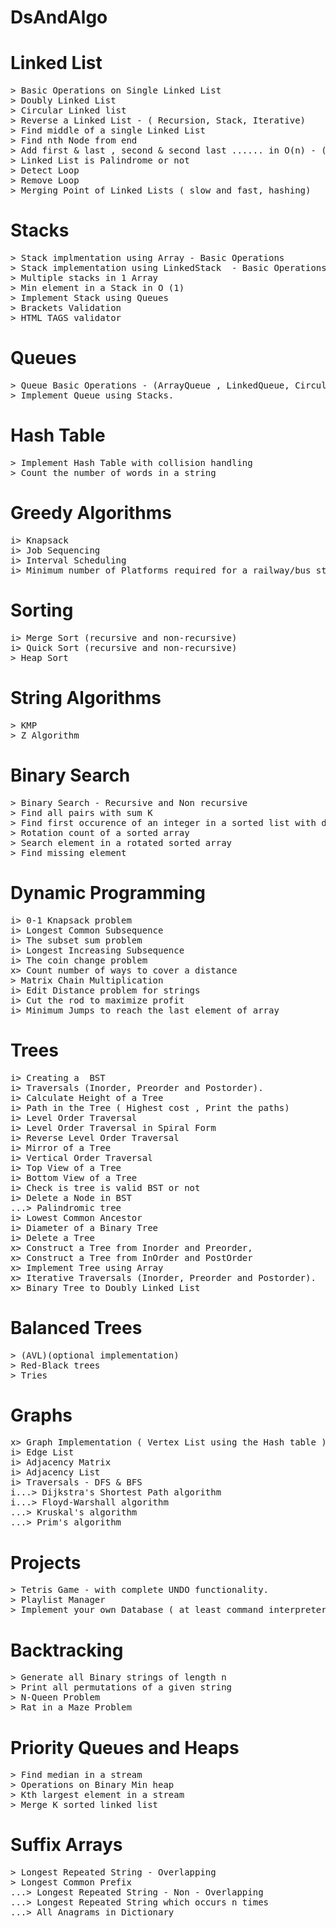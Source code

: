 # DsAndAlgo
# Linked List  	
<pre>
> Basic Operations on Single Linked List 
> Doubly Linked List 
> Circular Linked list
> Reverse a Linked List - ( Recursion, Stack, Iterative)
> Find middle of a single Linked List
> Find nth Node from end
> Add first & last , second & second last ...... in O(n) - ( Recursive and Non recursive)
> Linked List is Palindrome or not
> Detect Loop
> Remove Loop 
> Merging Point of Linked Lists ( slow and fast, hashing)
</pre>

# Stacks	
<pre>
> Stack implmentation using Array - Basic Operations
> Stack implementation using LinkedStack  - Basic Operations 
> Multiple stacks in 1 Array
> Min element in a Stack in O (1)
> Implement Stack using Queues 
> Brackets Validation
> HTML TAGS validator
</pre>

# Queues	
<pre>
> Queue Basic Operations - (ArrayQueue , LinkedQueue, Circular Queues) 
> Implement Queue using Stacks.
</pre>

# Hash Table	
<pre>
> Implement Hash Table with collision handling
> Count the number of words in a string
</pre>

# Greedy Algorithms
<pre>
i> Knapsack
i> Job Sequencing
i> Interval Scheduling
i> Minimum number of Platforms required for a railway/bus station
</pre>

# Sorting 
<pre>
i> Merge Sort (recursive and non-recursive)
i> Quick Sort (recursive and non-recursive)
> Heap Sort
</pre>

# String Algorithms	
<pre>
> KMP 
> Z Algorithm
</pre>

# Binary Search
<pre>
> Binary Search - Recursive and Non recursive
> Find all pairs with sum K 
> Find first occurence of an integer in a sorted list with duplicates
> Rotation count of a sorted array 
> Search element in a rotated sorted array
> Find missing element
</pre>

# Dynamic Programming
<pre>
i> 0-1 Knapsack problem
i> Longest Common Subsequence
i> The subset sum problem
i> Longest Increasing Subsequence 
i> The coin change problem
x> Count number of ways to cover a distance
> Matrix Chain Multiplication
i> Edit Distance problem for strings
i> Cut the rod to maximize profit
i> Minimum Jumps to reach the last element of array
</pre>


# Trees
<pre>
i> Creating a  BST 
i> Traversals (Inorder, Preorder and Postorder).
i> Calculate Height of a Tree 
i> Path in the Tree ( Highest cost , Print the paths)
i> Level Order Traversal
i> Level Order Traversal in Spiral Form 
i> Reverse Level Order Traversal
i> Mirror of a Tree
i> Vertical Order Traversal 
i> Top View of a Tree 
i> Bottom View of a Tree
i> Check is tree is valid BST or not
i> Delete a Node in BST 
...> Palindromic tree 
i> Lowest Common Ancestor
i> Diameter of a Binary Tree 
i> Delete a Tree 
x> Construct a Tree from Inorder and Preorder, 
x> Construct a Tree from InOrder and PostOrder
x> Implement Tree using Array
x> Iterative Traversals (Inorder, Preorder and Postorder).
x> Binary Tree to Doubly Linked List
</pre>

# Balanced Trees
<pre>
> (AVL)(optional implementation)
> Red-Black trees 
> Tries 
</pre>

# Graphs
<pre>
x> Graph Implementation ( Vertex List using the Hash table )
i> Edge List 
i> Adjacency Matrix
i> Adjacency List
i> Traversals - DFS & BFS
i...> Dijkstra's Shortest Path algorithm
i...> Floyd-Warshall algorithm
...> Kruskal's algorithm
...> Prim's algorithm
</pre>




# Projects
<pre>
> Tetris Game - with complete UNDO functionality.
> Playlist Manager
> Implement your own Database ( at least command interpreter is required
</pre>


# Backtracking
<pre>
> Generate all Binary strings of length n 
> Print all permutations of a given string
> N-Queen Problem
> Rat in a Maze Problem
</pre>

# Priority Queues and Heaps	
<pre>
> Find median in a stream
> Operations on Binary Min heap
> Kth largest element in a stream
> Merge K sorted linked list
</pre>

# Suffix Arrays
<pre>
> Longest Repeated String - Overlapping
> Longest Common Prefix
...> Longest Repeated String - Non - Overlapping
...> Longest Repeated String which occurs n times 
...> All Anagrams in Dictionary  

</pre>